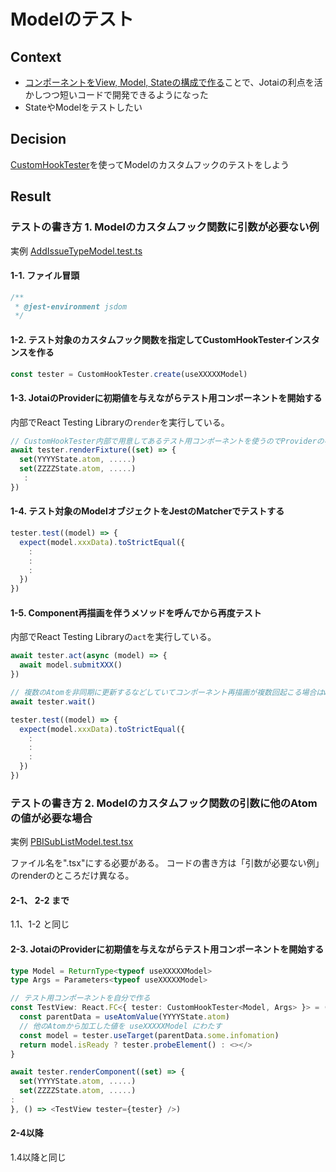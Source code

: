 # Modelのテスト

## Context

* [コンポーネントをView, Model, Stateの構成で作る](./component-code-structure.md)ことで、Jotaiの利点を活かしつつ短いコードで開発できるようになった
* StateやModelをテストしたい

## Decision

[CustomHookTester](../../test/util/CustomHookTester.tsx)を使ってModelのカスタムフックのテストをしよう

## Result


### テストの書き方 1. Modelのカスタムフック関数に引数が必要ない例

実例 [AddIssueTypeModel.test.ts](../../src/content/project/settings/AddIssueTypeModel.test.ts)

#### 1-1. ファイル冒頭
```typescript
/**
 * @jest-environment jsdom
 */
```

#### 1-2. テスト対象のカスタムフック関数を指定してCustomHookTesterインスタンスを作る

```typescript
const tester = CustomHookTester.create(useXXXXXModel)
```

#### 1-3. JotaiのProviderに初期値を与えながらテスト用コンポーネントを開始する
内部でReact Testing Libraryの`render`を実行している。
```typescript
// CustomHookTester内部で用意してあるテスト用コンポーネントを使うのでProviderの初期化だけ書く
await tester.renderFixture((set) => {
  set(YYYYState.atom, .....)
  set(ZZZZState.atom, .....)
   :
})
```

#### 1-4. テスト対象のModelオブジェクトをJestのMatcherでテストする
```typescript
tester.test((model) => {
  expect(model.xxxData).toStrictEqual({
    :
    :
    :
  })
})
```

#### 1-5. Component再描画を伴うメソッドを呼んでから再度テスト
内部でReact Testing Libraryの`act`を実行している。
```typescript
await tester.act(async (model) => {
  await model.submitXXX()
})

// 複数のAtomを非同期に更新するなどしていてコンポーネント再描画が複数回起こる場合はwait()を挟む
await tester.wait()

tester.test((model) => {
  expect(model.xxxData).toStrictEqual({
    :
    :
    :
  })
})
```


### テストの書き方 2. Modelのカスタムフック関数の引数に他のAtomの値が必要な場合

実例 [PBISubListModel.test.tsx](../../src/content/project/productBacklog/PBIList/PBISubListModel.test.tsx)

ファイル名を".tsx"にする必要がある。
コードの書き方は「引数が必要ない例」のrenderのところだけ異なる。

#### 2-1、 2-2 まで
1.1、1-2 と同じ

#### 2-3. JotaiのProviderに初期値を与えながらテスト用コンポーネントを開始する

```typescript jsx
type Model = ReturnType<typeof useXXXXXModel>
type Args = Parameters<typeof useXXXXXModel>

// テスト用コンポーネントを自分で作る
const TestView: React.FC<{ tester: CustomHookTester<Model, Args> }> = ({tester}) => {
  const parentData = useAtomValue(YYYYState.atom)
  // 他のAtomから加工した値を useXXXXXModel にわたす
  const model = tester.useTarget(parentData.some.infomation)
  return model.isReady ? tester.probeElement() : <></>
}

await tester.renderComponent((set) => {
  set(YYYYState.atom, .....)
  set(ZZZZState.atom, .....)
:
}, () => <TestView tester={tester} />)
```

#### 2-4以降
1.4以降と同じ
